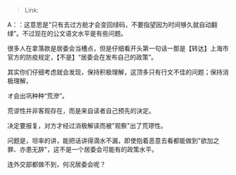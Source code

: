 > Link: 

A：：这意思是"只有去过方舱才会变回绿码，不要指望因为时间够久就自动翻绿”。不过现在的公文语文水平是有些问题。

很多人在拿落款是居委会当槽点，但是仔细看开头第一句话一那是【转达】上海市官方的防疫规定，【不是】“居委会在发布自己的政策”。

其实你们仔细考虑就会发现，保持积极理解，这顶多只有行文不佳的问题；保持消极理解，

オ会出巩种种“荒滲”。

荒谬性并非客观存在，而是来自读者自己预先的決定。

决定要报复，对方才经过消极解读而被"观察"出了荒璆性。

问题是，坦率的讲，能把话讲得滴水不漏，即使抱着恶意去看都能做到"欲加之罪、亦患无辞"，这不是一个居委会可能有的政策水平。

连外交部都做不到，何况居委会呢？
